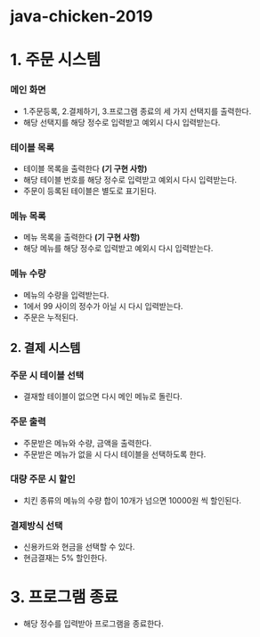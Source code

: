 # java-chicken-2019

# 1. 주문 시스템

### 메인 화면
- 1.주문등록, 2.결제하기, 3.프로그램 종료의 세 가지 선택지를 출력한다. 
- 해당 선택지를 해당 정수로 입력받고 예외시 다시 입력받는다. 

### 테이블 목록
- 테이블 목록을 출력한다 **(기 구현 사항)**
- 해당 테이블 번호를 해당 정수로 입력받고 예외시 다시 입력받는다.
- 주문이 등록된 테이블은 별도로 표기된다. 

### 메뉴 목록
- 메뉴 목록을 출력한다 **(기 구현 사항)** 
- 해당 메뉴를 해당 정수로 입력받고 예외시 다시 입력받는다. 

### 메뉴 수량
- 메뉴의 수량을 입력받는다. 
- 1에서 99 사이의 정수가 아닐 시 다시 입력받는다. 
- 주문은 누적된다.

## 2. 결제 시스템

### 주문 시 테이블 선택
- 결재할 테이블이 없으면 다시 메인 메뉴로 돌린다. 

### 주문 출력
- 주문받은 메뉴와 수량, 금액을 출력한다.
- 주문받은 메뉴가 없을 시 다시 테이블을 선택하도록 한다. 

### 대량 주문 시 할인
- 치킨 종류의 메뉴의 수량 합이 10개가 넘으면 10000원 씩 할인된다. 

### 결제방식 선택
- 신용카드와 현금을 선택할 수 있다. 
- 현금결재는 5% 할인한다. 

# 3. 프로그램 종료
- 해당 정수를 입력받아 프로그램을 종료한다. 